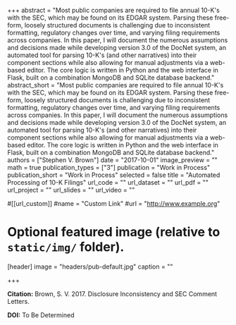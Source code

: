 +++
abstract = "Most public companies are required to file annual 10-K's with the SEC, which may be found on its EDGAR system. Parsing these free-form, loosely structured documents is challenging due to inconsistent formatting, regulatory changes over time, and varying filing requirements across companies. In this paper, I will document the numerous assumptions and decisions made while developing version 3.0 of the DocNet system, an automated tool for parsing 10-K's (and other narratives) into their component sections while also allowing for manual adjustments via a web-based editor. The core logic is written in Python and the web interface in Flask, built on a combination MongoDB and SQLite database backend."
abstract_short = "Most public companies are required to file annual 10-K's with the SEC, which may be found on its EDGAR system. Parsing these free-form, loosely structured documents is challenging due to inconsistent formatting, regulatory changes over time, and varying filing requirements across companies. In this paper, I will document the numerous assumptions and decisions made while developing version 3.0 of the DocNet system, an automated tool for parsing 10-K's (and other narratives) into their component sections while also allowing for manual adjustments via a web-based editor. The core logic is written in Python and the web interface in Flask, built on a combination MongoDB and SQLite database backend."
authors = ["Stephen V. Brown"]
date = "2017-10-01"
image_preview = ""
math = true
publication_types = ["3"]
publication = "Work in Process"
publication_short = "Work in Process"
selected = false
title = "Automated Processing of 10-K Filings"
url_code = ""
url_dataset = ""
url_pdf = ""
url_project = ""
url_slides = ""
url_video = ""

#[[url_custom]]
#name = "Custom Link"
#url = "http://www.example.org"

# Optional featured image (relative to `static/img/` folder).
[header]
image = "headers/pub-default.jpg"
caption = ""

+++

**Citation:** Brown, S. V. 2017. Disclosure Inconsistency and SEC Comment Letters.

**DOI:** To Be Determined
